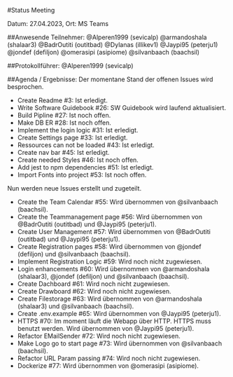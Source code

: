 #Status Meeting

Datum: 27.04.2023,
Ort: MS Teams

##Anwesende Teilnehmer:
    @Alperen1999 (sevicalp)
    @armandoshala (shalaar3)
    @BadrOutiti (outitbad)
    @Dylanas (illikev1)
    @Jaypi95 (peterju1)
    @jondef (defiljon)
    @omerasipi (asipiome)
    @silvanbaach (baachsil)

##Protokollführer:
@Alperen1999 (sevicalp)

##Agenda / Ergebnisse:
Der momentane Stand der offenen Issues wird besprochen.
- Create Readme #3: Ist erledigt.
- Write Software Guidebook #26: SW Guidebook wird laufend aktualisiert.
- Build Pipline #27: Ist noch offen.
- Make DB ER #28: Ist noch offen.
- Implement the login logic #31: Ist erledigt.
- Create Settings page #33: Ist erledigt.
- Ressources can not be loaded #43: Ist erledigt.
- Create nav bar #45: Ist erledigt.
- Create needed Styles #46: Ist noch offen.
- Add jest to npm dependencies #51: Ist erledigt.
- Import Fonts into project #53: Ist noch offen.

Nun werden neue Issues erstellt und zugeteilt.

- Create the Team Calendar #55: Wird übernommen von @silvanbaach (baachsil).
- Create the Teammanagement page #56: Wird übernommen von @BadrOutiti (outitbad) und @Jaypi95 (peterju1).
- Create User Management #57: Wird übernommen von @BadrOutiti (outitbad) und @Jaypi95 (peterju1).
- Create Registration pages #58: Wird übernommen von @jondef (defiljon) und @silvanbaach (baachsil).
- Implement Registration Logic #59: Wird noch nicht zugewiesen.
- Login enhancements #60: Wird übernommen von @armandoshala (shalaar3), @jondef (defiljon) und @silvanbaach (baachsil).
- Create Dachboard #61: Wird noch nicht zugewiesen.
- Create Drawboard #62: Wird noch nicht zugewiesen.
- Create Filestorage #63: Wird übernommen von @armandoshala (shalaar3) und @silvanbaach (baachsil).
- Create .env.example #65: Wird übernommen von @Jaypi95 (peterju1).
- HTTPS #70: Im moment läuft die Webapp über HTTP. HTTPS muss benutzt werden. Wird übernommen von @Jaypi95 (peterju1).
- Refactor EMailSender #72: Wird noch nicht zugewiesen.
- Make Logo go to start page #73: Wird übernommen von @silvanbaach (baachsil).
- Refactor URL Param passing #74: Wird noch nicht zugewiesen.
- Dockerize #77: Wird übernommen von @omerasipi (asipiome).

